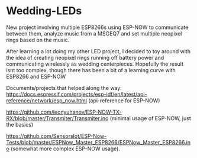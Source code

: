 # Wedding-LEDs
New project involving multiple ESP8266s using ESP-NOW to communicate between them, analyze music from a MSGEQ7 and set multiple neopixel rings based on the music.

After learning a lot doing my other LED project, I decided to toy around with the idea of creating neopixel rings running off battery power and communicating wirelessly as wedding centerpieces. Hopefully the result isnt too complex, though there has been a bit of a learning curve with ESP8266 and ESP-NOW

Documents/projects that helped along the way:
https://docs.espressif.com/projects/esp-idf/en/latest/api-reference/network/esp_now.html (api-reference for ESP-NOW)

https://github.com/leonyuhanov/ESP-NOW-TX-RX/blob/master/Transmiter/Transmiter.ino (minimal usage of ESP-NOW, just the basics)

https://github.com/SensorsIot/ESP-Now-Tests/blob/master/ESPNow_Master_ESP8266/ESPNow_Master_ESP8266.ino (somewhat more complex ESP-NOW usage).

